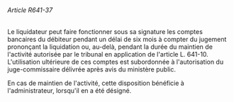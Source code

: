 ###### Article R641-37

Le liquidateur peut faire fonctionner sous sa signature les comptes bancaires du débiteur pendant un délai de six mois à compter du jugement prononçant la liquidation ou, au-delà, pendant la durée du maintien de l'activité autorisée par le tribunal en application de l'article L. 641-10. L'utilisation ultérieure de ces comptes est subordonnée à l'autorisation du juge-commissaire délivrée après avis du ministère public.

En cas de maintien de l'activité, cette disposition bénéficie à l'administrateur, lorsqu'il en a été désigné.

